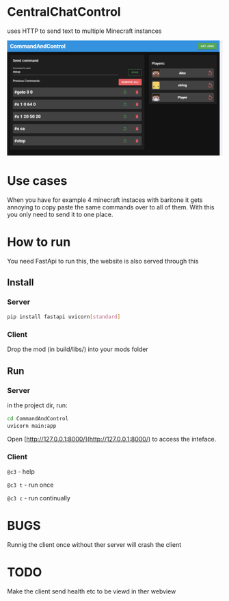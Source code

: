 # CentralChatControl
uses HTTP to send text to multiple Minecraft instances

<img src="Pics/Exampleusage.png"/>

# Use cases
When you have for example 4 minecraft instaces with baritone it gets annoying to copy paste the same commands over to all of them. 
With this you only need to send it to one place. 


# How to run
You need FastApi to run this, the website is also served through this

## Install

### Server
```bash
pip install fastapi uvicorn[standard]
```

### Client
Drop the mod (in build/libs/) into your mods folder


## Run 
### Server
in the project dir, run:
```bash
cd CommandAndControl
uvicorn main:app
```
Open [http://127.0.0.1:8000/](http://127.0.0.1:8000/) to access the inteface.

### Client
`@c3` - help

`@c3 t` - run once

`@c3 c` - run continually


# BUGS

Runnig the client once without ther server will crash the client


# TODO

Make the client send health etc to be viewd in ther webview

